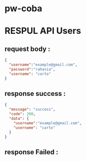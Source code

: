# pw-coba

# RESPUL API Users
## request body :
```json
{
  "username":"example@gmail.com",
  "password":"rahasia",
  "username": "carto"
}
```
## response success :
```json
{
  "message": "success",
  "code": 200,
  "data": {
    "username":"example@gmail.com",
    "username": "carto"
  }
}
```
## response Failed :
